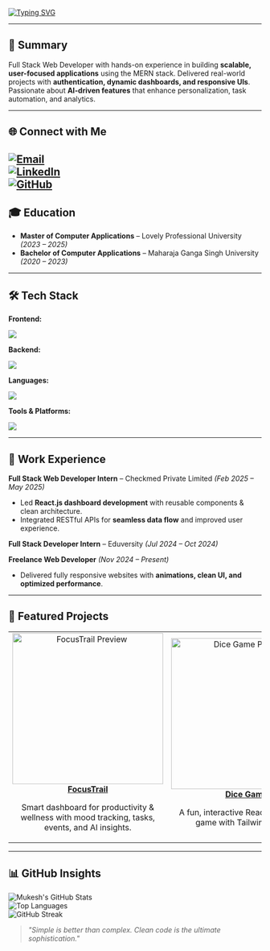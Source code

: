 <!-- Typing SVG -->
[![Typing SVG](https://readme-typing-svg.herokuapp.com?size=24&color=36BCF7&center=true&vCenter=true&width=800&lines=Hi%2C+I'm+Mukesh+Goyal;Full+Stack+Web+Developer;MERN+Stack+Specialist;AI+Feature+Integrator;Passionate+about+Clean+UI%2FUX)](https://git.io/typing-svg)

---

## 📜 Summary
Full Stack Web Developer with hands-on experience in building **scalable, user-focused applications** using the MERN stack. Delivered real-world projects with **authentication, dynamic dashboards, and responsive UIs**. Passionate about **AI-driven features** that enhance personalization, task automation, and analytics.

----
## 🌐 Connect with Me  
[![Email](https://img.shields.io/badge/Email-FF5733?style=for-the-badge&logo=gmail&logoColor=white)](mailto:mukeshgoyal573@gmail.com)  
[![LinkedIn](https://img.shields.io/badge/LinkedIn-blue?style=for-the-badge&logo=linkedin)](https://www.linkedin.com/in/mukesh-goyal-0a4a7a206/)  
[![GitHub](https://img.shields.io/badge/GitHub-black?style=for-the-badge&logo=github)](https://github.com/rushoptimus)
---

## 🎓 Education
- **Master of Computer Applications** – Lovely Professional University _(2023 – 2025)_
- **Bachelor of Computer Applications** – Maharaja Ganga Singh University _(2020 – 2023)_

---

## 🛠 Tech Stack
**Frontend:**  
<p>
<img src="https://skillicons.dev/icons?i=react,tailwind,ts,html,css,js" />
</p>

**Backend:**  
<p>
<img src="https://skillicons.dev/icons?i=nodejs,express,mongodb,mysql,php" />
</p>

**Languages:**  
<p>
<img src="https://skillicons.dev/icons?i=java,python,cpp" />
</p>

**Tools & Platforms:**  
<p>
<img src="https://skillicons.dev/icons?i=git,github,vscode,postman,netlify" />
</p>

---

## 💼 Work Experience
**Full Stack Web Developer Intern** – Checkmed Private Limited _(Feb 2025 – May 2025)_  
- Led **React.js dashboard development** with reusable components & clean architecture.  
- Integrated RESTful APIs for **seamless data flow** and improved user experience.

**Full Stack Developer Intern** – Eduversity _(Jul 2024 – Oct 2024)_  

**Freelance Web Developer** _(Nov 2024 – Present)_  
- Delivered fully responsive websites with **animations, clean UI, and optimized performance**.

---

## 📌 Featured Projects
<table>
<tr>
<td align="center" width="50%">
<a href="https://focustrail-frontends.up.railway.app/">
<img src="https://drive.google.com/uc?export=view&id=1cUtIfjQmXToOGq-XRwgl8bkuYBfa-7ic" alt="FocusTrail Preview" width="300"/>
<br>
<b>FocusTrail</b>
</a>
<p>Smart dashboard for productivity & wellness with mood tracking, tasks, events, and AI insights.</p>
</td>

<td align="center" width="50%">
<a href="https://dicegameselectandroll.netlify.app/">
<img src="https://drive.google.com/uc?export=view&id=1ETRRmYiOqQ_SwF1mivQjabrXQBIiXjr3" alt="Dice Game Preview" width="300"/>
<br>
<b>Dice Game</b>
</a>
<p>A fun, interactive React-based dice game with Tailwind styling.</p>
</td>
</tr>
</table>

---

## 📊 GitHub Insights
![Mukesh's GitHub Stats](https://github-readme-stats.vercel.app/api?username=rushoptimus&show_icons=true&theme=tokyonight)  
![Top Languages](https://github-readme-stats.vercel.app/api/top-langs/?username=rushoptimus&layout=compact&theme=tokyonight)  
![GitHub Streak](https://streak-stats.demolab.com/?user=rushoptimus&theme=tokyonight)

> _"Simple is better than complex. Clean code is the ultimate sophistication."_
